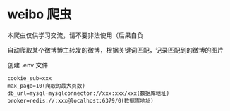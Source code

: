 # weibo 爬虫

本爬虫仅供学习交流，请不要非法使用（后果自负

自动爬取某个微博博主转发的微博，根据关键词匹配，记录匹配到的微博的图片

创建 .env 文件

```env
cookie_sub=xxx
max_page=10(爬取的最大页数)
db_url=mysql+mysqlconnector://xxx:xxx/xxx(数据库地址)
broker=redis://:xxx@localhost:6379/0(数据库地址)
```
